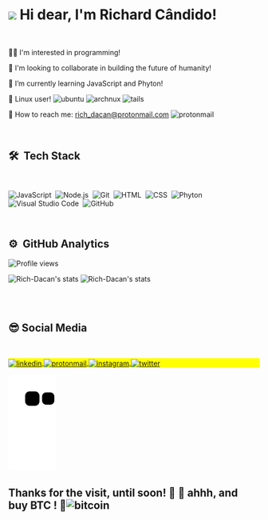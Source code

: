  <h1 align="left"><img src="https://raw.githubusercontent.com/kaueMarques/kaueMarques/master/hi.gif" width="30px">   Hi dear, I'm Richard Cândido! </h1>
  <br>
 
 👨‍💻 I'm interested in programming!
 
 🚀 I'm looking to collaborate in building the future of humanity! 
 
 🌱 I’m currently learning JavaScript and Phyton! 
 
 🐧 Linux user!   <img src="https://img.shields.io/badge/Ubuntu-E95420?style=flat&logo=ubuntu&logoColor=white" alt="ubuntu"/>
                  <img src="https://img.shields.io/badge/Arch_Linux-1793D1?style=flat&logo=arch-linux&logoColor=white" alt="archnux"/>
                  <img src="https://img.shields.io/badge/Tails%20-56347C?&style=flat&logo=tails&logoColor=white" alt="tails"/>
                  
 
 📧 How to reach me: rich_dacan@protonmail.com <img src="https://img.shields.io/badge/ProtonMail-56347C?style=flat&logo=protonmail&logoColor=white" alt="protonmail"/>
 
 
 <br>
 
 ## 🛠 &nbsp;Tech Stack
 
 <br>
 
![JavaScript](https://img.shields.io/badge/JavaScript-100000?style=float&logo=javascript&logoColor=F7DF1E)&nbsp;
![Node.js](https://img.shields.io/badge/-Node.js-43853D?style=flat&logo=node.js&logoColor=white)&nbsp;
![Git](https://img.shields.io/badge/-Git-E34F26?style=flat&logo=git&logoColor=black)&nbsp;
![HTML](https://img.shields.io/badge/-HTML-E34F26?style=flat&logo=HTML5&logoColor=black)&nbsp;
![CSS](https://img.shields.io/badge/-CSS-1572B6?style=flat&logo=CSS3&logoColor=white)&nbsp;
![Phyton](https://img.shields.io/badge/Python-3776AB?style=flat&logo=python&logoColor=white)&nbsp;
![Visual Studio Code](https://img.shields.io/badge/-Visual%20Studio%20Code-1572B6?style=flat&logo=visual-studio-code&logoColor=white)&nbsp;
![GitHub](https://img.shields.io/badge/-GitHub-100000?style=flat&logo=github&logoColor=F7DF1E)&nbsp;








<br>


## ⚙️ &nbsp;GitHub Analytics

<p align="left"> <img src="https://komarev.com/ghpvc/?username=Rich-Dacan&color=yellow" alt="Profile views" /> </p>
<p align="left">
<img margin-top="auto" height="170em"  src="https://github-readme-stats.vercel.app/api?username=Rich-Dacan&show_icons=true&theme=vision-friendly-dark" alt="Rich-Dacan's stats"/>
 
<!--<img height="170em"  src="https://github-readme-stats.vercel.app/api?username=Rich-Dacan&show_icons=true&theme=dracula" alt="Rich-Dacan's stats"/>-->
 
<!--<img margin-top="auto" width="520em" height="170em"  src="https://github-readme-stats.vercel.app/api/top-langs/?username=Rich-Dacan&layout=compact&theme=vision-friendly-dark" alt="Rich-Dacan's most languages"/>-->
 
<img margin-top="auto" height="170em"  src="https://github-readme-stats.vercel.app/api/top-langs/?username=Rich-Dacan&theme=vision-friendly-dark" alt="Rich-Dacan's stats"/>
</p>

<br><br>


## 😎   Social Media
 <br>

<p align="left" style="background:yellow">
 
<a href="https://linkedin.com/in/richard-cândido-a0b397112" >
  <img align="center" src="https://img.shields.io/badge/Richard Cândido-0077B5?style=flat&logo=linkedin&logoColor=white" alt="linkedin"/>
</a>
 
 <a href="rich_dacan@protonmail.com" target="_blank">
  <img align="center" src="https://img.shields.io/badge/ProtonMail-8B89CC?style=flat&logo=protonmail&logoColor=white" alt="protonmail"/>
</a>
 
 
<a href="https://instagram.com/rich_dacan" target="_blank"  rel="external" >
 <img align="center" src="https://img.shields.io/badge/-Rich_Dacan-E4405F?style=flat&logo=instagram&logoColor=white" alt="instagram"/>
</a>
 
<a href="https://twitter.com/Richacan_" target="_blank"  rel="external" >
  <img align="center" src="https://img.shields.io/badge/-Rich_Dacan-1DA1F2?style=flat&logo=twitter&logoColor=white"  alt="twitter"/>  
</a>
 
 <br>
 
![Snake animation](https://github.com/Rich-Dacan/Rich-Dacan/blob/output/github-contribution-grid-snake.svg)
 <br>
 
 
<h2>Thanks for the visit, until soon! 👊 🤘 ahhh, and buy BTC ! 🚀<img text-align="center" src="https://img.shields.io/badge/Bitcoin-100000?style=flat&logo=bitcoin&logoColor=white" alt="bitcoin"/></h2>
 
 
 
 
 
 
 
 


 



<!---
Rich-Dacan/Rich-Dacan is a ✨ special ✨ repository because its `README.md` (this file) appears on your GitHub profile.
You can click the Preview link to take a look at your changes.
--->

